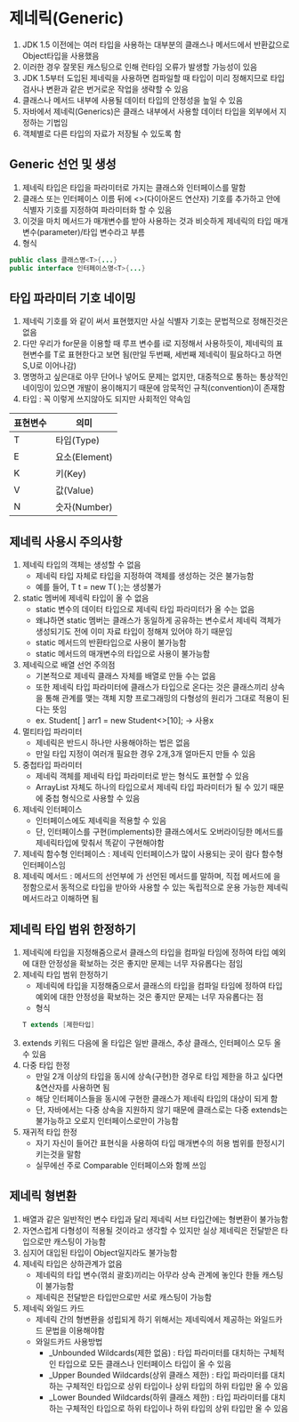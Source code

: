 # 제네릭(Generic)

1. JDK 1.5 이전에는 여러 타입을 사용하는 대부분의 클래스나 메서드에서 반환값으로 Object타입을 사용했음
2. 이러한 경우 잘못된 캐스팅으로 인해 런타임 오류가 발생할 가능성이 있음
3. JDK 1.5부터 도입된 제네릭을 사용하면 컴파일할 때 타입이 미리 정해지므로 타입 검사나 변환과 같은 번거로운 작업을 생략할 수 있음
4. 클래스나 메서드 내부에 사용될 데이터 타입의 안정성을 높일 수 있음
5. 자바에서 제네릭(Generics)은 클래스 내부에서 사용할 데이터 타입을 외부에서 지정하는 기법임
6. 객체별로 다른 타입의 자료가 저장될 수 있도록 함

## Generic 선언 및 생성

1. 제네릭 타입은 타입을 파라미터로 가지는 클래스와 인터페이스를 말함
2. 클래스 또는 인터페이스 이름 뒤에 <>(다이아몬드 연산자) 기호를 추가하고 안에 식별자 기호를 지정하여 파라미터화 할 수 있음
3. 이것을 마치 메서드가 매개변수를 받아 사용하는 것과 비슷하게 제네릭의 타입 매개변수(parameter)/타입 변수라고 부름
4. 형식
```java
public class 클래스명<T>{...}
public interface 인터페이스명<T>{...}
```

## 타입 파라미터 기호 네이밍

1. 제네릭 기호를 와 같이 써서 표현했지만 사실 식별자 기호는 문법적으로 정해진것은 없음
2. 다만 우리가 for문을 이용할 때 루프 변수를 i로 지정해서 사용하듯이, 제네릭의 표현변수를 T로 표현한다고 보면 됨(만일 두번째, 세번째 제네릭이 필요하다고 하면 S,U로 이어나감)
3. 명명하고 싶은대로 아무 단어나 넣어도 문제는 없지만, 대중적으로 통하는 통상적인 네이밍이 있으면 
개발이 용이해지기 때문에 암묵적인 규칙(convention)이 존재함
4. 타입 : 꼭 이렇게 쓰지않아도 되지만 사회적인 약속임

|표현변수|의미|
|---|---|
| T |타입(Type)|
| E |요소(Element)|
| K |키(Key)|
| V |값(Value)|
| N |숫자(Number)|

## 제네릭 사용시 주의사항

1. 제네릭 타입의 객체는 생성할 수 없음
    - 제네릭 타입 자체로 타입을 지정하여 객체를 생성하는 것은 불가능함
    - 예를 들어, T t  = new T( );는 생성불가
2. static 멤버에 제네릭 타입이 올 수 없음
    - static 변수의 데이터 타입으로 제네릭 타입 파라미터가 올 수는 없음
    - 왜냐하면 static 멤버는 클래스가 동일하게 공유하는 변수로서 제네릭 객체가 생성되기도 전에 이미 자료 타입이 정해져 있어야 하기 때문임
    - static 메서드의 반환타입으로 사용이 불가능함
    - static 메서드의 매개변수의 타입으로 사용이 불가능함
3. 제네릭으로 배열 선언 주의점
    - 기본적으로 제네릭 클래스 자체를 배열로 만들 수는 없음
    - 또한 제네릭 타입 파라미터에 클래스가 타입으로 온다는 것은 클래스끼리 상속을 통해 관계를 맺는 객체 지향 프로그래밍의 다형성의 원리가 그대로 적용이 된다는 뜻임
    - ex. Student<Integer>[ ] arr1 = new Student<>[10]; -> 사용x
4. 멀티타입 파라미터
    - 제네릭은 반드시 하나만 사용해야하는 법은 없음
    - 만일 타입 지정이 여러개 필요한 경우 2개,3개 얼마든지 만들 수 있음
5. 중첩타입 파라미터
    - 제네릭 객체를 제네릭 타입 파라미터로 받는 형식도 표현할 수 있음
    - ArrayList 자체도 하나의 타입으로서 제네릭 타입 파라미터가 될 수 있기 때문에 중첩 형식으로 사용할 수 있음
6. 제네릭 인터페이스
    - 인터페이스에도 제네릭을 적용할 수 있음
    - 단, 인터페이스를 구현(implements)한 클래스에서도 오버라이딩한 메서드를 제네릭타입에 맞춰서 똑같이 구현해야함
7. 제네릭 함수형 인터페이스 : 제네릭 인터페이스가 많이 사용되는 곳이 람다 함수형 인터페이스임
8. 제네릭 메서드 : 메서드의 선언부에 <T>가 선언된 메서드를 말하며, 직접 메서드에 <T>을 정함으로서 동적으로 타입을 받아와 사용할 수 있는 독립적으로 운용 가능한 제네릭 메서드라고 이해하면 됨

## 제네릭 타입 범위 한정하기

1. 제네릭에 타입을 지정해줌으로서 클래스의 타입을 컴파일 타임에 정하여 타입 예외에 대한 안정성을 확보하는 것은 좋지만 문제는 너무 자유롭다는 점임
2. 제네릭 타입 범위 한정하기
    - 제네릭에 타입을 지정해줌으로서 클래스의 타입을 컴파일 타임에 정하여 타입 예외에 대한 안정성을 확보하는 것은 좋지만 문제는 너무 자유롭다는 점
    - 형식
    ```java
    T extends [제한타입]
    ```
3. extends 키워드 다음에 올 타입은 일반 클래스, 추상 클래스, 인터페이스 모두 올 수 있음
4. 다중 타입 한정
    - 만일 2개 이상의 타입을 동시에 상속(구현)한 경우로 타입 제한을 하고 싶다면 &연산자를 사용하면 됨
    - 해당 인터페이스들을 동시에 구현한 클래스가 제네릭 타입의 대상이 되게 함
    - 단, 자바에서는 다중 상속을 지원하지 않기 때문에 클래스로는 다중 extends는 불가능하고 오로지 인터페이스로만이 가능함
5. 재귀적 타입 한정
    - 자기 자신이 들어간 표현식을 사용하여 타입 매개변수의 허용 범위를 한정시기키는것을 말함
    - 실무에선 주로 Comparable 인터페이스와 함께 쓰임

## 제네릭 형변환

1. 배열과 같은 일반적인 변수 타입과 달리 제네릭 서브 타입간에는 형변환이 불가능함
2. 자연스럽게 다형성이 적용될 것이라고 생각할 수 있지만 실상 제네릭은 전달받은 타입으로만 캐스팅이 가능함
3. 심지어 대입된 타입이 Object일지라도 불가능함
4. 제네릭 타입은 상하관계가 없음
    - 제네릭의 타입 변수(꺾쇠 괄호)끼리는 아무라 상속 관계에 놓인다 한들 캐스팅이 불가능함
    - 제네릭은 전달받은 타입만으로만 서로 캐스팅이 가능함
5. 제네릭 와일드 카드
    - 제네릭 간의 형변환을 성립되게 하기 위해서는 제네릭에서 제공하는 와일드카드 문법을 이용해야함
    - 와일드카드 사용방법
        - <?>_Unbounded Wildcards(제한 없음) : 타입 파라미터를 대치하는 구체적인 타입으로 모든 클래스나 인터페이스 타입이 올 수 있음
        - <? extends 상위타입>_Upper Bounded Wildcards(상위 클래스 제한) : 타입 파라미터를 대치하는 구체적인 타입으로 상위 타입이나 상위 타입의 하위 타입만 올 수 있음
        - <? super 하위타입>_Lower Bounded Wildcards(하위 클래스 제한) : 타입 파라미터를 대치하는 구체적인 타입으로 하위 타입이나 하위 타입의 상위 타입만 올 수 있음